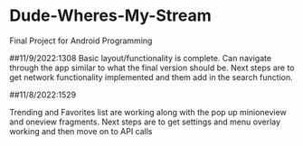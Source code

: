 # Dude-Wheres-My-Stream
Final Project for Android Programming

##11/9/2022:1308
Basic layout/functionality is complete. Can navigate through the app similar to what the final version should be.
Next steps are to get network functionality implemented and them add in the search function.

##11/8/2022:1529

Trending and Favorites list are working along with the pop up minioneview and oneview fragments.
Next steps are to get settings and menu overlay working and then move on to API calls
